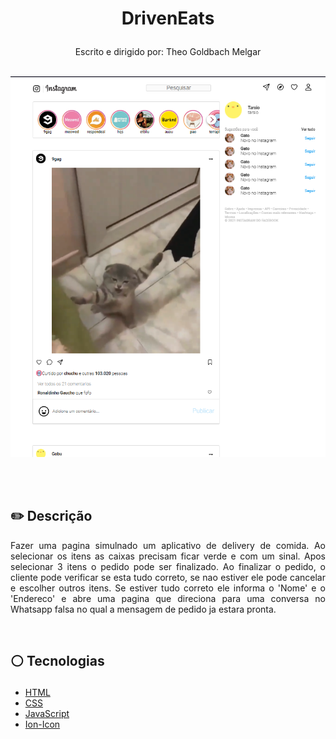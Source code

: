 # <p align = "center"> DrivenEats </p>

<p align = "center">
Escrito e dirigido por: Theo Goldbach Melgar
</br>
</br>
<p align = "center"> <img src="https://github.com/theomelgar/Instagram/blob/main/imagens/pagina%20instagram.png"/> </p>
</br>
</br>

## ✏️ Descrição
<p align="justify" >Fazer uma pagina simulnado um aplicativo de delivery de comida. Ao selecionar os itens as caixas precisam ficar verde e com um sinal. Apos selecionar
3 itens o pedido pode ser finalizado. Ao finalizar o pedido, o cliente pode verificar se esta tudo correto, se nao estiver ele pode cancelar e escolher outros
itens. Se estiver tudo correto ele informa o 'Nome' e o 'Endereco' e abre uma pagina que direciona para uma conversa no Whatsapp falsa no qual a mensagem de pedido
ja estara pronta.</p>

</br>

##  <p align = "left"> :white_circle: Tecnologias</p>

- [HTML](https://developer.mozilla.org/pt-BR/docs/Web/HTML)
- [CSS](https://developer.mozilla.org/pt-BR/docs/Web/CSS)
- [JavaScript](https://developer.mozilla.org/pt-BR/docs/Web/JavaScript)
- [Ion-Icon](https://ionic.io/ionicons)

</br>

